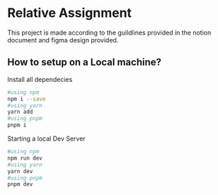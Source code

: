 # Relative Assignment
This project is made according to the guildlines provided in the notion document and figma design provided.

## How to setup on a Local machine?
Install all dependecies
```bash
#using npm 
npm i --save
#using yarn 
yarn add
#using pnpm
pnpm i
```
Starting a local Dev Server
```bash
#using npm 
npm run dev
#using yarn 
yarn dev
#using pnpm
pnpm dev
```
